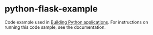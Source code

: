 # python-flask-example
Code example used in [Building Python applications](https://cloud.google.com/build/docs/building/build-python). For instructions on running this code sample, see the documentation.

